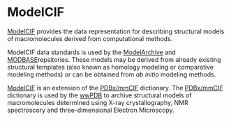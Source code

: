 
# ModelCIF

[ModelCIF](mmcif_ma.dic) provides the data representation for describing 
structural models of macromolecules derived from computational methods. 

ModelCIF data standards is used by the [ModelArchive](https://www.modelarchive.org) 
and [MODBASE](https://modbase.compbio.ucsf.edu)repsitories. These models may be derived from already 
existing structural templates (also known as homology modeling or comparative modeling methods) 
or can be obtained from *ab initio* modeling methods. 

[ModelCIF](mmcif_ma.dic) is an extension of the [PDBx/mmCIF](http://mmcif.wwpdb.org) 
dictionary. The [PDBx/mmCIF](http://mmcif.wwpdb.org) dictionary is used by the [wwPDB](http://www.wwpdb.org) to
archive structural models of macromolecules determined using X-ray crystallography, NMR spectroscory
and three-dimensional Electron Microscopy.

